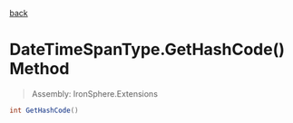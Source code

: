 ﻿

[back](/IronSphere.Extensions/types/DateTimeSpanType)

# DateTimeSpanType.GetHashCode() Method

> Assembly: IronSphere.Extensions

```csharp
int GetHashCode()
```



 